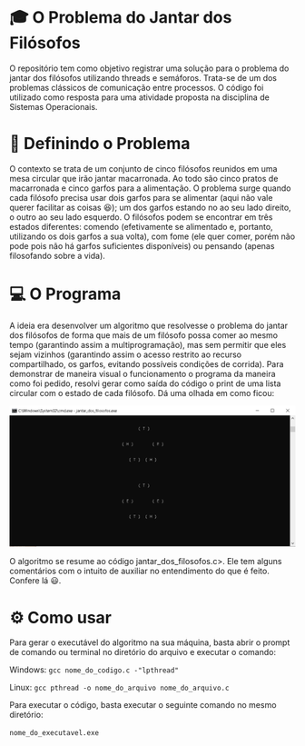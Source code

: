 # :mortar_board: O Problema do Jantar dos Filósofos 
O repositório tem como objetivo registrar uma solução para o problema do jantar dos filósofos utilizando threads e semáforos. Trata-se de um dos problemas clássicos de comunicação entre processos. O código foi utilizado como resposta para uma atividade proposta na disciplina de Sistemas Operacionais. 

# :thought_balloon: Definindo o Problema
O contexto se trata de um conjunto de cinco filósofos reunidos em uma mesa circular que irão jantar macarronada. 
Ao todo são cinco pratos de macarronada e cinco garfos para a alimentação. O problema surge quando cada filósofo 
precisa usar dois garfos para se alimentar (aqui não vale querer facilitar as coisas :laughing:); um dos garfos estando no ao seu lado direito, o outro ao seu lado esquerdo.
O filósofos podem se encontrar em três estados diferentes: comendo (efetivamente se alimentado e, portanto, utilizando
os dois garfos a sua volta), com fome (ele quer comer, porém não pode pois não há garfos suficientes disponíveis) ou pensando (apenas filosofando sobre a vida).

# :computer: O Programa 
A ideia era desenvolver um algoritmo que resolvesse o problema do jantar dos filósofos de forma que mais de um filósofo
possa comer ao mesmo tempo (garantindo assim a multiprogramação), mas sem permitir que eles sejam vizinhos (garantindo assim o acesso restrito ao recurso compartilhado, os garfos, evitando possíveis condições de corrida). Para demonstrar de maneira visual o funcionamento o programa da maneira como foi pedido, resolvi gerar como saída do código o print de uma lista circular com o estado de cada filósofo. Dá uma olhada em como ficou:

![Screenshot](execucao.PNG)

O algoritmo se resume ao código jantar_dos_filosofos.c>. Ele tem alguns comentários com o intuito de auxiliar no entendimento do que é feito. Confere lá :smiley:.

# :gear: Como usar
Para gerar o executável do algoritmo na sua máquina, basta abrir o prompt de comando ou terminal no diretório do arquivo e 
executar o comando:

Windows: `gcc nome_do_codigo.c -"lpthread"`

Linux: `gcc pthread -o nome_do_arquivo nome_do_arquivo.c`

Para executar o código, basta executar o seguinte comando no mesmo diretório:

`nome_do_executavel.exe`
